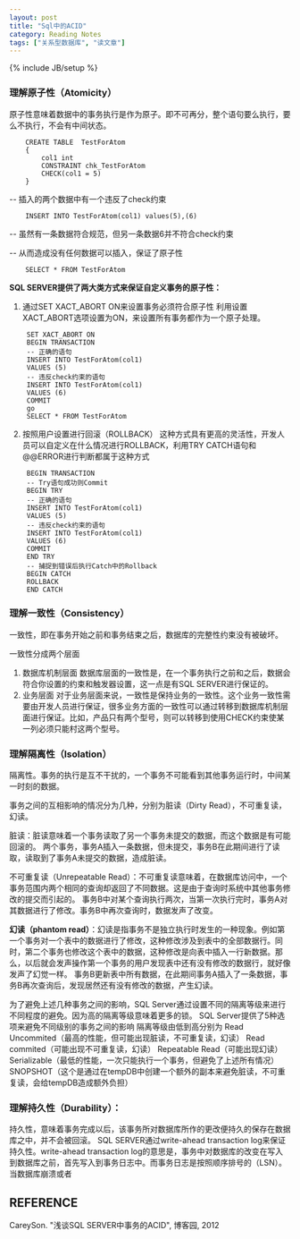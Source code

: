 ```yaml
---
layout: post
title: "Sql中的ACID"
category: Reading Notes 
tags: ["关系型数据库", "读文章"]
---
```

{% include JB/setup %}

### 理解原子性（Atomicity）
原子性意味着数据中的事务执行是作为原子。即不可再分，整个语句要么执行，要么不执行，不会有中间状态。


		CREATE TABLE  TestForAtom
		{
			col1 int
			CONSTRAINT chk_TestForAtom
			CHECK(col1 = 5)
		}
		
-- 插入的两个数据中有一个违反了check约束

		INSERT INTO TestForAtom(col1) values(5),(6)
-- 虽然有一条数据符合规范，但另一条数据6并不符合check约束

-- 从而造成没有任何数据可以插入，保证了原子性

		SELECT * FROM TestForAtom

**SQL SERVER提供了两大类方式来保证自定义事务的原子性：**
1. 通过SET XACT_ABORT ON来设置事务必须符合原子性
	利用设置XACT_ABORT选项设置为ON，来设置所有事务都作为一个原子处理。

		SET XACT_ABORT ON
		BEGIN TRANSACTION
		-- 正确的语句
		INSERT INTO TestForAtom(col1)
		VALUES (5)
		-- 违反check约束的语句
		INSERT INTO TestForAtom(col1)
		VALUES (6)
		COMMIT
		go
		SELECT * FROM TestForAtom

2. 按照用户设置进行回滚（ROLLBACK）
	这种方式具有更高的灵活性，开发人员可以自定义在什么情况进行ROLLBACK，利用TRY CATCH语句和@@ERROR进行判断都属于这种方式

		BEGIN TRANSACTION
		-- Try语句成功则Commit
		BEGIN TRY
		-- 正确的语句
		INSERT INTO TestForAtom(col1)
		VALUES (5)
		-- 违反check约束的语句
		INSERT INTO TestForAtom(col1)
		VALUES (6)
		COMMIT
		END TRY
		-- 捕捉到错误后执行Catch中的Rollback
		BEGIN CATCH
		ROLLBACK
		END CATCH


### 理解一致性（Consistency）
一致性，即在事务开始之前和事务结束之后，数据库的完整性约束没有被破坏。

一致性分成两个层面
1. 数据库机制层面
	数据库层面的一致性是，在一个事务执行之前和之后，数据会符合你设置的约束和触发器设置，这一点是有SQL SERVER进行保证的。
2. 业务层面
	对于业务层面来说，一致性是保持业务的一致性。这个业务一致性需要由开发人员进行保证，很多业务方面的一致性可以通过转移到数据库机制层面进行保证。比如，产品只有两个型号，则可以转移到使用CHECK约束使某一列必须只能村这两个型号。


### 理解隔离性（Isolation）
隔离性。事务的执行是互不干扰的，一个事务不可能看到其他事务运行时，中间某一时刻的数据。

事务之间的互相影响的情况分为几种，分别为脏读（Dirty Read），不可重复读，幻读。

脏读：脏读意味着一个事务读取了另一个事务未提交的数据，而这个数据是有可能回滚的。
	两个事务，事务A插入一条数据，但未提交，事务B在此期间进行了读取，读取到了事务A未提交的数据，造成脏读。

不可重复读（Unrepeatable Read）：不可重复读意味着，在数据库访问中，一个事务范围内两个相同的查询却返回了不同数据。这是由于查询时系统中其他事务修改的提交而引起的。
	事务B中对某个查询执行两次，当第一次执行完时，事务A对其数据进行了修改。事务B中再次查询时，数据发声了改变。

**幻读（phantom read）**：幻读是指事务不是独立执行时发生的一种现象。例如第一个事务对一个表中的数据进行了修改，这种修改涉及到表中的全部数据行。同时，第二个事务也修改这个表中的数据，这种修改是向表中插入一行新数据。那么，以后就会发声操作第一个事务的用户发现表中还有没有修改的数据行，就好像发声了幻觉一样。
	事务B更新表中所有数据，在此期间事务A插入了一条数据，事务B再次查询后，发现居然还有没有修改的数据，产生幻读。

为了避免上述几种事务之间的影响，SQL Server通过设置不同的隔离等级来进行不同程度的避免。因为高的隔离等级意味着更多的锁。
SQL Server提供了5种选项来避免不同级别的事务之间的影响
隔离等级由低到高分别为
	Read Uncommited（最高的性能，但可能出现脏读，不可重复读，幻读）
	Read commited（可能出现不可重复读，幻读）
	Repeatable Read（可能出现幻读）
	Serializable（最低的性能，一次只能执行一个事务，但避免了上述所有情况）
	SNOPSHOT（这个是通过在tempDB中创建一个额外的副本来避免脏读，不可重复读，会给tempDB造成额外负担）


### 理解持久性（Durability）：
持久性，意味着事务完成以后，该事务所对数据库所作的更改便持久的保存在数据库之中，并不会被回滚。
	SQL SERVER通过write-ahead transaction log来保证持久性。write-ahead transaction log的意思是，事务中对数据库的改变在写入到数据库之前，首先写入到事务日志中。而事务日志是按照顺序排号的（LSN）。当数据库崩溃或者

## REFERENCE
CareySon. "浅谈SQL SERVER中事务的ACID", 博客园, 2012